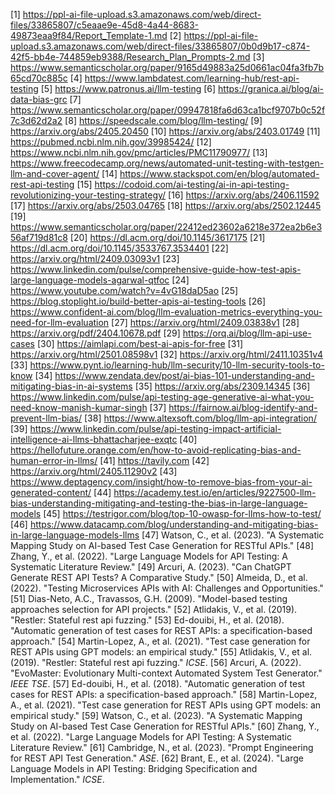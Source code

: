 [1] https://ppl-ai-file-upload.s3.amazonaws.com/web/direct-files/33865807/c5eaae9e-45d8-4a44-8683-49873eaa9f84/Report_Template-1.md
[2] https://ppl-ai-file-upload.s3.amazonaws.com/web/direct-files/33865807/0b0d9b17-c874-42f5-bb4e-744859eb9388/Research_Plan_Prompts-2.md
[3] https://www.semanticscholar.org/paper/9165d49883a25d0661ac04fa3fb7b65cd70c885c
[4] https://www.lambdatest.com/learning-hub/rest-api-testing
[5] https://www.patronus.ai/llm-testing
[6] https://granica.ai/blog/ai-data-bias-grc
[7] https://www.semanticscholar.org/paper/09947818fa6d63ca1bcf9707b0c52f7c3d62d2a2
[8] https://speedscale.com/blog/llm-testing/
[9] https://arxiv.org/abs/2405.20450
[10] https://arxiv.org/abs/2403.01749
[11] https://pubmed.ncbi.nlm.nih.gov/39985424/
[12] https://www.ncbi.nlm.nih.gov/pmc/articles/PMC11790977/
[13] https://www.freecodecamp.org/news/automated-unit-testing-with-testgen-llm-and-cover-agent/
[14] https://www.stackspot.com/en/blog/automated-rest-api-testing
[15] https://codoid.com/ai-testing/ai-in-api-testing-revolutionizing-your-testing-strategy/
[16] https://arxiv.org/abs/2406.11592
[17] https://arxiv.org/abs/2503.04765
[18] https://arxiv.org/abs/2502.12445
[19] https://www.semanticscholar.org/paper/22412ed23602a6218e372ea2b6e356af719d81c8
[20] https://dl.acm.org/doi/10.1145/3617175
[21] https://dl.acm.org/doi/10.1145/3533767.3534401
[22] https://arxiv.org/html/2409.03093v1
[23] https://www.linkedin.com/pulse/comprehensive-guide-how-test-apis-large-language-models-agarwal-qtfoc
[24] https://www.youtube.com/watch?v=4vG18daD5ao
[25] https://blog.stoplight.io/build-better-apis-ai-testing-tools
[26] https://www.confident-ai.com/blog/llm-evaluation-metrics-everything-you-need-for-llm-evaluation
[27] https://arxiv.org/html/2409.03838v1
[28] https://arxiv.org/pdf/2404.10678.pdf
[29] https://orq.ai/blog/llm-api-use-cases
[30] https://aimlapi.com/best-ai-apis-for-free
[31] https://arxiv.org/html/2501.08598v1
[32] https://arxiv.org/html/2411.10351v4
[33] https://www.pynt.io/learning-hub/llm-security/10-llm-security-tools-to-know
[34] https://www.zendata.dev/post/ai-bias-101-understanding-and-mitigating-bias-in-ai-systems
[35] https://arxiv.org/abs/2309.14345
[36] https://www.linkedin.com/pulse/api-testing-age-generative-ai-what-you-need-know-manish-kumar-singh
[37] https://fairnow.ai/blog-identify-and-prevent-llm-bias/
[38] https://www.altexsoft.com/blog/llm-api-integration/
[39] https://www.linkedin.com/pulse/api-testing-impact-artificial-intelligence-ai-llms-bhattacharjee-exqtc
[40] https://hellofuture.orange.com/en/how-to-avoid-replicating-bias-and-human-error-in-llms/
[41] https://tavily.com
[42] https://arxiv.org/html/2405.11290v2
[43] https://www.deptagency.com/insight/how-to-remove-bias-from-your-ai-generated-content/
[44] https://academy.test.io/en/articles/9227500-llm-bias-understanding-mitigating-and-testing-the-bias-in-large-language-models
[45] https://testrigor.com/blog/top-10-owasp-for-llms-how-to-test/
[46] https://www.datacamp.com/blog/understanding-and-mitigating-bias-in-large-language-models-llms
[47] Watson, C., et al. (2023). "A Systematic Mapping Study on AI-based Test Case Generation for RESTful APIs."
[48] Zhang, Y., et al. (2022). "Large Language Models for API Testing: A Systematic Literature Review."
[49] Arcuri, A. (2023). "Can ChatGPT Generate REST API Tests? A Comparative Study."
[50] Almeida, D., et al. (2022). "Testing Microservices APIs with AI: Challenges and Opportunities."
[51] Dias-Neto, A.C., Travassos, G.H. (2009). "Model-based testing approaches selection for API projects."
[52] Atlidakis, V., et al. (2019). "Restler: Stateful rest api fuzzing."
[53] Ed-douibi, H., et al. (2018). "Automatic generation of test cases for REST APIs: a specification-based approach."
[54] Martin-Lopez, A., et al. (2021). "Test case generation for REST APIs using GPT models: an empirical study."
[55] Atlidakis, V., et al. (2019). "Restler: Stateful rest api fuzzing." *ICSE*.
[56] Arcuri, A. (2022). "EvoMaster: Evolutionary Multi-context Automated System Test Generator." *IEEE TSE*.
[57] Ed-douibi, H., et al. (2018). "Automatic generation of test cases for REST APIs: a specification-based approach."
[58] Martin-Lopez, A., et al. (2021). "Test case generation for REST APIs using GPT models: an empirical study."
[59] Watson, C., et al. (2023). "A Systematic Mapping Study on AI-based Test Case Generation for RESTful APIs."
[60] Zhang, Y., et al. (2022). "Large Language Models for API Testing: A Systematic Literature Review."
[61] Cambridge, N., et al. (2023). "Prompt Engineering for REST API Test Generation." *ASE*.
[62] Brant, E., et al. (2024). "Large Language Models in API Testing: Bridging Specification and Implementation." *ICSE*.